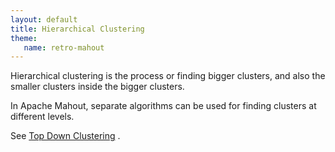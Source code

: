 ```yaml
---
layout: default
title: Hierarchical Clustering
theme:
   name: retro-mahout
---
```

Hierarchical clustering is the process or finding bigger clusters, and also
the smaller clusters inside the bigger clusters.

In Apache Mahout, separate algorithms can be used for finding clusters at
different levels. 

See [Top Down Clustering](https://cwiki.apache.org/confluence/display/MAHOUT/Top+Down+Clustering)
.

